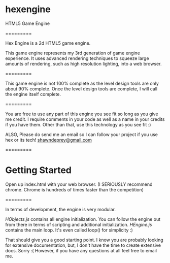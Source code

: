 hexengine
=========

HTML5 Game Engine

=========

Hex Engine is a 2d HTML5 game engine.

This game engine represents my 3rd generation of game engine experience. It uses advanced rendering techniques
to squeeze large amounts of rendering, such as high resolution lighting, into a web browser.

=========

This game engine is not 100% complete as the level design tools are only about 90% complete. Once the level design
tools are complete, I will call the engine itself complete.

=========

You are free to use any part of this engine you see fit so long as you give me credit. I require comments in your code
as well as a name in your credits if you have them. Other than that, use this technology as you see fit :)

ALSO, Please do send me an email so I can follow your project if you use hex or its tech! shawndeprey@gmail.com

=========

Getting Started
=========

Open up index.html with your web browser. (I SERIOUSLY recommend chrome. Chrome is hundreds of times faster than the competition)

=========

In terms of development, the engine is very modular.

*HObjects.js* contains all engine initialization. You can follow the engine out from there in terms of scripting and additional initialization.
*HEngine.js* contains the main loop. It's even called loop() for simplicity :)

That should give you a good starting point. I know you are probably looking for extensive documentation, but, I don't have the time to create extensive docs. Sorry :(
However, if you have any questions at all feel free to email me.
